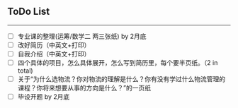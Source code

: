 ## ToDo List


----


- [ ] 专业课的整理(运筹/数学二 两三张纸)  by 2月底
- [ ] 改好简历（中英文+打印）
- [ ] 自我介绍（中英文+打印）
- [ ] 四个具体的项目，怎么具体展开，怎么写到简历里，每个要半页纸。（2 in total)
- [ ] 关于“为什么选物流？你对物流的理解是什么？你有没有学过什么物流管理的课程？你将来想要从事的方向是什么？”的一页纸
- [ ] 毕设开题 by 2月底